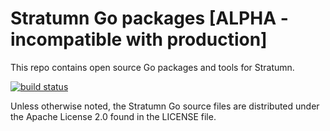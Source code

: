 # Stratumn Go packages [ALPHA - incompatible with production]

This repo contains open source Go packages and tools for Stratumn.

[![build status](https://travis-ci.org/stratumn/go.svg)](https://travis-ci.org/stratumn/go.svg)

Unless otherwise noted, the Stratumn Go source files are distributed under the Apache License 2.0 found in the LICENSE file.
